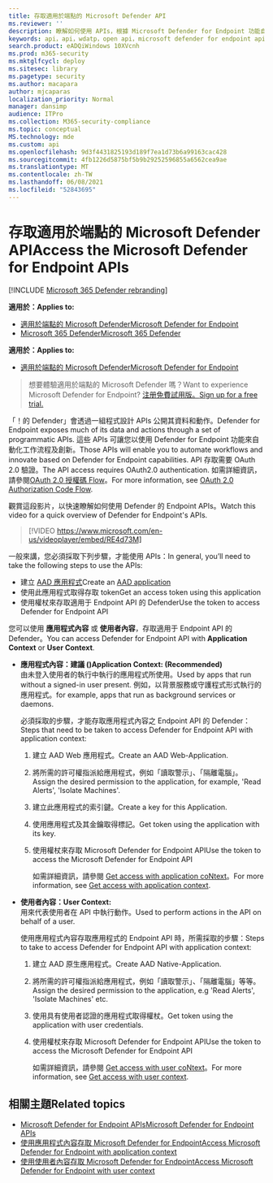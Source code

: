 ```yaml
---
title: 存取適用於端點的 Microsoft Defender API
ms.reviewer: ''
description: 瞭解如何使用 APIs，根據 Microsoft Defender for Endpoint 功能自動化工作流程和創新
keywords: api，api，wdatp，open api，microsoft defender for endpoint api，microsoft defender atp，public api，支援的 api，警示，裝置，使用者，網域，ip，file，advanced 搜尋，查詢
search.product: eADQiWindows 10XVcnh
ms.prod: m365-security
ms.mktglfcycl: deploy
ms.sitesec: library
ms.pagetype: security
ms.author: macapara
author: mjcaparas
localization_priority: Normal
manager: dansimp
audience: ITPro
ms.collection: M365-security-compliance
ms.topic: conceptual
MS.technology: mde
ms.custom: api
ms.openlocfilehash: 9d3f4431825193d189f7ea1d73b6a99163cac428
ms.sourcegitcommit: 4fb1226d5875bf5b9b29252596855a6562cea9ae
ms.translationtype: MT
ms.contentlocale: zh-TW
ms.lasthandoff: 06/08/2021
ms.locfileid: "52843695"
---
```

# <a name="access-the-microsoft-defender-for-endpoint-apis"></a><span data-ttu-id="35977-104">存取適用於端點的 Microsoft Defender API</span><span class="sxs-lookup"><span data-stu-id="35977-104">Access the Microsoft Defender for Endpoint APIs</span></span> 

[!INCLUDE [Microsoft 365 Defender rebranding](../../includes/microsoft-defender.md)]

<span data-ttu-id="35977-105">**適用於：**</span><span class="sxs-lookup"><span data-stu-id="35977-105">**Applies to:**</span></span>
- [<span data-ttu-id="35977-106">適用於端點的 Microsoft Defender</span><span class="sxs-lookup"><span data-stu-id="35977-106">Microsoft Defender for Endpoint</span></span>](https://go.microsoft.com/fwlink/p/?linkid=2154037)
- [<span data-ttu-id="35977-107">Microsoft 365 Defender</span><span class="sxs-lookup"><span data-stu-id="35977-107">Microsoft 365 Defender</span></span>](https://go.microsoft.com/fwlink/?linkid=2118804)


<span data-ttu-id="35977-108">**適用於：**</span><span class="sxs-lookup"><span data-stu-id="35977-108">**Applies to:**</span></span> 
- [<span data-ttu-id="35977-109">適用於端點的 Microsoft Defender</span><span class="sxs-lookup"><span data-stu-id="35977-109">Microsoft Defender for Endpoint</span></span>](https://go.microsoft.com/fwlink/?linkid=2154037)

> <span data-ttu-id="35977-110">想要體驗適用於端點的 Microsoft Defender 嗎？</span><span class="sxs-lookup"><span data-stu-id="35977-110">Want to experience Microsoft Defender for Endpoint?</span></span> [<span data-ttu-id="35977-111">注册免費試用版。</span><span class="sxs-lookup"><span data-stu-id="35977-111">Sign up for a free trial.</span></span>](https://www.microsoft.com/microsoft-365/windows/microsoft-defender-atp?ocid=docs-wdatp-exposedapis-abovefoldlink) 



<span data-ttu-id="35977-112">「！的 Defender」會透過一組程式設計 APIs 公開其資料和動作。</span><span class="sxs-lookup"><span data-stu-id="35977-112">Defender for Endpoint exposes much of its data and actions through a set of programmatic APIs.</span></span> <span data-ttu-id="35977-113">這些 APIs 可讓您以使用 Defender for Endpoint 功能來自動化工作流程及創新。</span><span class="sxs-lookup"><span data-stu-id="35977-113">Those APIs will enable you to automate workflows and innovate based on Defender for Endpoint capabilities.</span></span> <span data-ttu-id="35977-114">API 存取需要 OAuth 2.0 驗證。</span><span class="sxs-lookup"><span data-stu-id="35977-114">The API access requires OAuth2.0 authentication.</span></span> <span data-ttu-id="35977-115">如需詳細資訊，請參閱[OAuth 2.0 授權碼 Flow](/azure/active-directory/develop/active-directory-v2-protocols-oauth-code)。</span><span class="sxs-lookup"><span data-stu-id="35977-115">For more information, see [OAuth 2.0 Authorization Code Flow](/azure/active-directory/develop/active-directory-v2-protocols-oauth-code).</span></span>

<span data-ttu-id="35977-116">觀賞這段影片，以快速瞭解如何使用 Defender 的 Endpoint APIs。</span><span class="sxs-lookup"><span data-stu-id="35977-116">Watch this video for a quick overview of Defender for Endpoint's APIs.</span></span> 
>[!VIDEO https://www.microsoft.com/en-us/videoplayer/embed/RE4d73M]

<span data-ttu-id="35977-117">一般來講，您必須採取下列步驟，才能使用 APIs：</span><span class="sxs-lookup"><span data-stu-id="35977-117">In general, you’ll need to take the following steps to use the APIs:</span></span>
- <span data-ttu-id="35977-118">建立 [AAD 應用程式](/microsoft-365/security/defender-endpoint/exposed-apis-create-app-nativeapp)</span><span class="sxs-lookup"><span data-stu-id="35977-118">Create an [AAD application](/microsoft-365/security/defender-endpoint/exposed-apis-create-app-nativeapp)</span></span>
- <span data-ttu-id="35977-119">使用此應用程式取得存取 token</span><span class="sxs-lookup"><span data-stu-id="35977-119">Get an access token using this application</span></span>
- <span data-ttu-id="35977-120">使用權杖來存取適用于 Endpoint API 的 Defender</span><span class="sxs-lookup"><span data-stu-id="35977-120">Use the token to access Defender for Endpoint API</span></span>


<span data-ttu-id="35977-121">您可以使用 **應用程式內容** 或 **使用者內容**，存取適用于 Endpoint API 的 Defender。</span><span class="sxs-lookup"><span data-stu-id="35977-121">You can access Defender for Endpoint API with **Application Context** or **User Context**.</span></span>

- <span data-ttu-id="35977-122">**應用程式內容：建議 ()**</span><span class="sxs-lookup"><span data-stu-id="35977-122">**Application Context: (Recommended)**</span></span> <br>
    <span data-ttu-id="35977-123">由未登入使用者的執行中執行的應用程式所使用。</span><span class="sxs-lookup"><span data-stu-id="35977-123">Used by apps that run without a signed-in user present.</span></span> <span data-ttu-id="35977-124">例如，以背景服務或守護程式形式執行的應用程式。</span><span class="sxs-lookup"><span data-stu-id="35977-124">for example, apps that run as background services or daemons.</span></span>

    <span data-ttu-id="35977-125">必須採取的步驟，才能存取應用程式內容之 Endpoint API 的 Defender：</span><span class="sxs-lookup"><span data-stu-id="35977-125">Steps that need to be taken to access Defender for Endpoint API with application context:</span></span>

  1. <span data-ttu-id="35977-126">建立 AAD Web 應用程式。</span><span class="sxs-lookup"><span data-stu-id="35977-126">Create an AAD Web-Application.</span></span>
  2. <span data-ttu-id="35977-127">將所需的許可權指派給應用程式，例如「讀取警示」、「隔離電腦」。</span><span class="sxs-lookup"><span data-stu-id="35977-127">Assign the desired permission to the application, for example, 'Read Alerts', 'Isolate Machines'.</span></span> 
  3. <span data-ttu-id="35977-128">建立此應用程式的索引鍵。</span><span class="sxs-lookup"><span data-stu-id="35977-128">Create a key for this Application.</span></span>
  4. <span data-ttu-id="35977-129">使用應用程式及其金鑰取得標記。</span><span class="sxs-lookup"><span data-stu-id="35977-129">Get token using the application with its key.</span></span>
  5. <span data-ttu-id="35977-130">使用權杖來存取 Microsoft Defender for Endpoint API</span><span class="sxs-lookup"><span data-stu-id="35977-130">Use the token to access the Microsoft Defender for Endpoint API</span></span>

     <span data-ttu-id="35977-131">如需詳細資訊，請參閱 [Get access with application coNtext](exposed-apis-create-app-webapp.md)。</span><span class="sxs-lookup"><span data-stu-id="35977-131">For more information, see [Get access with application context](exposed-apis-create-app-webapp.md).</span></span>


- <span data-ttu-id="35977-132">**使用者內容：**</span><span class="sxs-lookup"><span data-stu-id="35977-132">**User Context:**</span></span> <br>
    <span data-ttu-id="35977-133">用來代表使用者在 API 中執行動作。</span><span class="sxs-lookup"><span data-stu-id="35977-133">Used to perform actions in the API on behalf of a user.</span></span>

    <span data-ttu-id="35977-134">使用應用程式內容存取應用程式的 Endpoint API 時，所需採取的步驟：</span><span class="sxs-lookup"><span data-stu-id="35977-134">Steps to take to access Defender for Endpoint API with application context:</span></span>

  1. <span data-ttu-id="35977-135">建立 AAD 原生應用程式。</span><span class="sxs-lookup"><span data-stu-id="35977-135">Create AAD Native-Application.</span></span>
  2. <span data-ttu-id="35977-136">將所需的許可權指派給應用程式，例如「讀取警示」、「隔離電腦」等等。</span><span class="sxs-lookup"><span data-stu-id="35977-136">Assign the desired permission to the application, e.g 'Read Alerts', 'Isolate Machines' etc.</span></span> 
  3. <span data-ttu-id="35977-137">使用具有使用者認證的應用程式取得權杖。</span><span class="sxs-lookup"><span data-stu-id="35977-137">Get token using the application with user credentials.</span></span>
  4. <span data-ttu-id="35977-138">使用權杖來存取 Microsoft Defender for Endpoint API</span><span class="sxs-lookup"><span data-stu-id="35977-138">Use the token to access the Microsoft Defender for Endpoint API</span></span>

     <span data-ttu-id="35977-139">如需詳細資訊，請參閱 [Get access with user coNtext](exposed-apis-create-app-nativeapp.md)。</span><span class="sxs-lookup"><span data-stu-id="35977-139">For more information, see [Get access with user context](exposed-apis-create-app-nativeapp.md).</span></span>


## <a name="related-topics"></a><span data-ttu-id="35977-140">相關主題</span><span class="sxs-lookup"><span data-stu-id="35977-140">Related topics</span></span>
- [<span data-ttu-id="35977-141">Microsoft Defender for Endpoint APIs</span><span class="sxs-lookup"><span data-stu-id="35977-141">Microsoft Defender for Endpoint APIs</span></span>](exposed-apis-list.md)
- [<span data-ttu-id="35977-142">使用應用程式內容存取 Microsoft Defender for Endpoint</span><span class="sxs-lookup"><span data-stu-id="35977-142">Access Microsoft Defender for Endpoint with application context</span></span>](exposed-apis-create-app-webapp.md)
- [<span data-ttu-id="35977-143">使用使用者內容存取 Microsoft Defender for Endpoint</span><span class="sxs-lookup"><span data-stu-id="35977-143">Access Microsoft Defender for Endpoint with user context</span></span>](exposed-apis-create-app-nativeapp.md)
